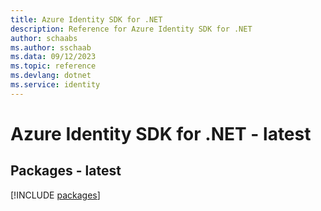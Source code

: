 ```yaml
---
title: Azure Identity SDK for .NET
description: Reference for Azure Identity SDK for .NET
author: schaabs
ms.author: sschaab
ms.data: 09/12/2023
ms.topic: reference
ms.devlang: dotnet
ms.service: identity
---
```

# Azure Identity SDK for .NET - latest
## Packages - latest
[!INCLUDE [packages](identity-index.md)]